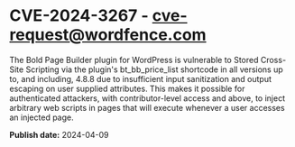 # CVE-2024-3267 - cve-request@wordfence.com

The Bold Page Builder plugin for WordPress is vulnerable to Stored Cross-Site Scripting via the plugin's bt_bb_price_list shortcode in all versions up to, and including, 4.8.8 due to insufficient input sanitization and output escaping on user supplied attributes. This makes it possible for authenticated attackers, with contributor-level access and above, to inject arbitrary web scripts in pages that will execute whenever a user accesses an injected page.

**Publish date:** 2024-04-09
